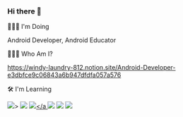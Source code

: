 ### Hi there 👋

🙋🏻‍♀️ I'm Doing

Android Developer, Android Educator

👩🏻‍💻 Who Am I?

https://windy-laundry-812.notion.site/Android-Developer-e3dbfce9c06843a6b947dfdfa057a576

🛠 I'm Learning

<a href="" target="_blank"><img src="https://img.shields.io/badge/Android-3DDC84?style=flat-square&logo=Android&logoColor=white"/></a>>
<a href="" target="_blank"><img src="https://img.shields.io/badge/Kotlin-0095D5?style=flat-square&logo=Kotlin&logoColor=white"/></a>
<a href="" target="_blank"><img src="https://img.shields.io/badge/JAVA-007396?style=flat-square&logo=Java&logoColor=white"/></a
<a href="" target="_blank"><img src="https://img.shields.io/badge/iOS-000000?style=flat-square&logo=Apple&logoColor=white"/></a>
<a href="" target="_blank"><img src="https://img.shields.io/badge/Swift-FA7343?style=flat-square&logo=Swift&logoColor=white"/></a>
<a href="" target="_blank"><img src="https://img.shields.io/badge/Python-3776AB?style=flat-square&logo=Python&logoColor=white"/></a>
